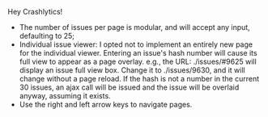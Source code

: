 Hey Crashlytics!

- The number of issues per page is modular, and will accept any input, defaulting to 25;
- Individual issue viewer: I opted not to implement an entirely new page for the 
  individual viewer. Entering an issue's hash number will cause its full view to appear as a page overlay.
  e.g., the URL: ./issues/#9625 will display an issue full view box. Change it to ./issues/9630, and it will change without a page reload.
  If the hash is not a number in the current 30 issues, an ajax call will be issued and the issue will be overlaid anyway, assuming it exists.
- Use the right and left arrow keys to navigate pages.